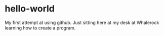 # hello-world
My first attempt at using github.
Just sitting here at my desk at Whalerock learning how to create a program.
